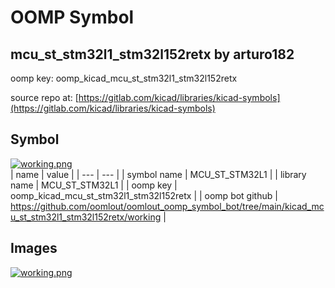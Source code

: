 # OOMP Symbol  
## mcu_st_stm32l1_stm32l152retx  by arturo182  
  
oomp key: oomp_kicad_mcu_st_stm32l1_stm32l152retx  
  
source repo at: [https://gitlab.com/kicad/libraries/kicad-symbols](https://gitlab.com/kicad/libraries/kicad-symbols)  
## Symbol  
  
[![working.png](working_600.png)](working.png)  
| name | value | 
| --- | --- | 
| symbol name | MCU_ST_STM32L1 | 
| library name | MCU_ST_STM32L1 | 
| oomp key | oomp_kicad_mcu_st_stm32l1_stm32l152retx | 
| oomp bot github | https://github.com/oomlout/oomlout_oomp_symbol_bot/tree/main/kicad_mcu_st_stm32l1_stm32l152retx/working | 
## Images  
  
[![working.png](working_140.png)](working.png)  

